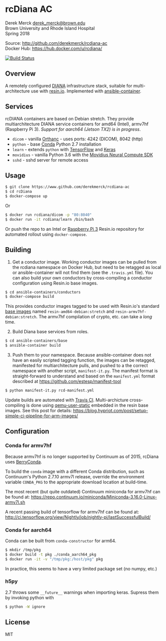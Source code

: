 rcDiana AC
==================
Derek Merck <derek_merck@brown.edu>  
Brown University and Rhode Island Hospital  
Spring 2018

Source: <http://github.com/derekmerck/rcdiana-ac>  
Docker Hub: <https://hub.docker.com/u/rcdiana/>

[![Build Status](https://travis-ci.org/derekmerck/rcDiana-ac.svg?branch=master)](https://travis-ci.org/derekmerck/rcDiana-ac)

Overview
---------------

A remotely configured [DIANA][] infrastructure stack, suitable for multi-architecture use with [resin.io][].  Implemented with [ansible-container][].

[DIANA]: https://diana.readthedocs.io
[ansible-container]: https://docs.ansible.com/ansible-container/
[resin.io]: https://www.resin.io


Services
------------------

rcDIANA containers are based on Debian stretch.  They provide multiarchitecture DIANA service containers for amd64 (Intel), armv7hf (Raspberry Pi 3).  _Support for aarch64 (Jetson TX2) is in progress_.

- `dicom`  - vanilla [Orthanc][] - uses ports: 4242 (DICOM), 8042 (http)
- `python` - base [Conda][] Python 2.7 installation
- `learn`  - extends `python` with [TensorFlow][] and [Keras][]
- `movidius` - vanilla Python 3.6 with the [Movidius Neural Compute SDK][]
- `sshd`   - sshd server for remote access

[Orthanc]: http://www.orthanc-server.com
[Conda]: http://www.anaconda.org
[BerryConda]: https://github.com/jjhelmus/berryconda
[TensorFlow]: https://www.tensorflow.org
[Keras]: https://keras.io
[Movidius Neural Compute SDK]: https://github.com/movidius/ncsdk


Usage
-------------------

```bash
$ git clone https://www.github.com/derekmerck/rcdiana-ac
$ cd rcDiana
$ docker-compose up
```
Or 

```bash
$ docker run rcdiana/dicom -p "80:8040"
$ docker run -it rcdiana/learn /bin/bash 
```

Or push the repo to an Intel or [Raspberry Pi 3][] Resin.io repository for automated rollout using `docker-compose`.

[Raspberry Pi 3]: https://www.raspberrypi.org/products/raspberry-pi-3-model-b/

Building
--------------------

1. Get a conductor image.  Working conductor images can be pulled from the rcdiana namespace on Docker Hub, but need to be retagged as local or ansible-container will not find them (see the `.travis.yml` file).  You can also build your own conductors by cross-compiling a conductor configuration using Resin.io base images.

```bash
$ cd ansible-containers/conductors
$ docker-compose build
```

This provides conductor images tagged to be used with Resin.io's standard [base images](https://docs.resin.io/reference/base-images/resin-base-images/) named `resin-amd64-debian:stretch` and `resin-armv7hf-debian:stretch`.  The armv7hf compilation of crypto, etc. can take a _long_ time.

2.  Build Diana base services from roles.

```bash
$ cd ansible-containers/base
$ ansible-container build
```

3. Push them to your namespace.  Because ansible-container does not have an easily scripted tagging function, the images can be retagged, manifested for multiarchitecture pulls, and pushed to a the correct namespace with another script, `manifest-it.py`.  The manifest format is straight-forward to understand and based on the `manifest.yml` format described at <https://github.com/estesp/manifest-tool>

```bash
$ python manifest-it.py rcd-manifest.yml
```

Update builds are automated with [Travis CI][].  Multi-archicture cross-compiling is done using [qemu-user-static](https://github.com/multiarch/qemu-user-static) embedded in the resin base images.  See this post for details: <https://blog.hypriot.com/post/setup-simple-ci-pipeline-for-arm-images/>

[Travis CI]: https://travis-ci.org

Configuration
------------------

### Conda for armv7hf

Because armv7hf is no longer supported by Continuum as of 2015, rcDiana uses [BerryConda][].

To build the `conda` image with a different Conda distribution, such as Continuum's Python 2.7.10 armv7l release, override the environment variable `CONDA_PKG` to the appropriate download location at build-time.  

The most recent (but quite outdated) Continuum miniconda for armv7hf can be found at: <https://repo.continuum.io/miniconda/Miniconda-3.16.0-Linux-armv7l.sh>

A recent passing build of tensorflow for armv7hf can be found at: <http://ci.tensorflow.org/view/Nightly/job/nightly-pi/lastSuccessfulBuild/>

### Conda for aarch64

Conda can be built from `conda-constructor` for arm64.

```bash
$ mkdir /tmp/pkg
$ docker build -t pkg ./conda_aarch64_pkg
$ docker run -it -v "/tmp/pkg:/host/pkg" pkg
```

In practice, this seems to have a very limited package set (no numpy, etc.)

### h5py

2.7 throws some `__future__` warnings when importing keras.  Supress them by invoking python with

```bash
$ python -W ignore
```


## License

MIT
